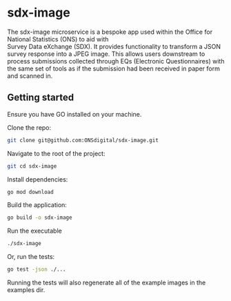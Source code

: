 # sdx-image

The sdx-image microservice is a bespoke app used within the Office for National Statistics (ONS) to aid with  
Survey Data eXchange (SDX). It provides functionality to transform a JSON survey response into a JPEG image.
This allows users downstream to process submissions collected through EQs (Electronic Questionnaires) with the same
set of tools as if the submission had been received in paper form and scanned in.


## Getting started
Ensure you have GO installed on your machine.

Clone the repo:
```bash
git clone git@github.com:ONSdigital/sdx-image.git
```

Navigate to the root of the project:
```bash
git cd sdx-image
```

Install dependencies:
```bash
go mod download
```

Build the application:
```bash
go build -o sdx-image
```

Run the executable
```bash
./sdx-image
```

Or, run the tests:
```bash
go test -json ./...
```

Running the tests will also regenerate all of the example images in the examples dir.
